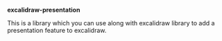 **excalidraw-presentation**

This is a library which you can use along with excalidraw library to add a presentation feature to excalidraw.
